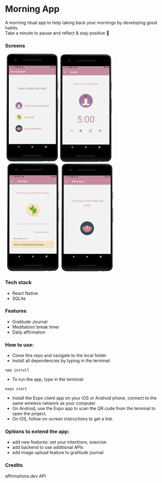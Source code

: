# Morning App
A morning ritual app to help taking back your mornings by developing good habits.  
Take a minute to pause and reflect & stay positive 🌺

### Screens
![home](./images/screenA.png)![timer](./images/screenB.png)![journal](./images/screenC.png)![affirmation](./images/screenD.png)

### Tech stack
* React Native
* SQLite

### Features
* Gratitude Journal
* Meditation/ break timer
* Daily affirmation

### How to use:

* Clone this repo and navigate to the local folder
* Install all dependencies by typing in the terminal:
```
npm install
```
* To run the app, type in the terminal:
```
expo start
```
* Install the Expo client app on your iOS or Android phone, connect to the same wireless network as your computer
* On Android, use the Expo app to scan the QR code from the terminal to open the project.
* On iOS, follow on-screen instructions to get a link.

### Options to extend the app:

* add new features: set your intentions, exercise
* add backend to use additional APIs
* add image upload feature to gratitude journal

### Credits
affirmations.dev API
